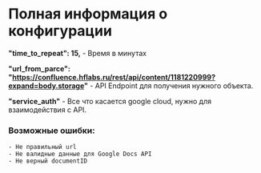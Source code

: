# Полная информация о конфигурации

**"time_to_repeat": 15,** - Время в минутах

**"url_from_parce": "https://confluence.hflabs.ru/rest/api/content/1181220999?expand=body.storage"** - API Endpoint для получения нужного объекта.

**"service_auth"** - Все что касается google cloud, нужно для взаимодействия с API.

### Возможные ошибки:
    - Не правильный url
    - Не валидные данные для Google Docs API
    - Не верный documentID
